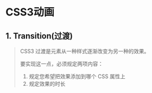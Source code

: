 # CSS3动画
## 1. Transition(过渡)
> CSS3 过渡是元素从一种样式逐渐改变为另一种的效果。
> 
> 要实现这一点，必须规定两项内容：
> 
> 1. 规定您希望把效果添加到哪个 CSS 属性上
> 2. 规定效果的时长
